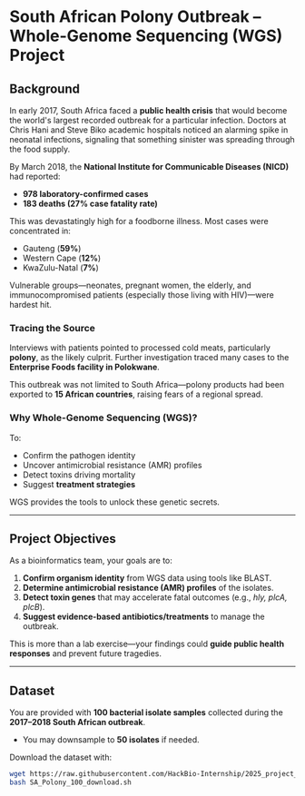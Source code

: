 # South African Polony Outbreak – Whole-Genome Sequencing (WGS) Project

## Background  

In early 2017, South Africa faced a **public health crisis** that would become the world's largest recorded outbreak for a particular infection. Doctors at Chris Hani and Steve Biko academic hospitals noticed an alarming spike in neonatal infections, signaling that something sinister was spreading through the food supply.  

By March 2018, the **National Institute for Communicable Diseases (NICD)** had reported:  
- **978 laboratory-confirmed cases**  
- **183 deaths (27% case fatality rate)**  

This was devastatingly high for a foodborne illness. Most cases were concentrated in:  
- Gauteng (**59%**)  
- Western Cape (**12%**)  
- KwaZulu-Natal (**7%**)  

Vulnerable groups—neonates, pregnant women, the elderly, and immunocompromised patients (especially those living with HIV)—were hardest hit.  

### Tracing the Source  

Interviews with patients pointed to processed cold meats, particularly **polony**, as the likely culprit. Further investigation traced many cases to the **Enterprise Foods facility in Polokwane**.  

This outbreak was not limited to South Africa—polony products had been exported to **15 African countries**, raising fears of a regional spread.  

### Why Whole-Genome Sequencing (WGS)?  

To:  
- Confirm the pathogen identity  
- Uncover antimicrobial resistance (AMR) profiles  
- Detect toxins driving mortality  
- Suggest **treatment strategies**  

WGS provides the tools to unlock these genetic secrets.  

---

## Project Objectives  

As a bioinformatics team, your goals are to:  

1. **Confirm organism identity** from WGS data using tools like BLAST.  
2. **Determine antimicrobial resistance (AMR) profiles** of the isolates.  
3. **Detect toxin genes** that may accelerate fatal outcomes (e.g., *hly, plcA, plcB*).  
4. **Suggest evidence-based antibiotics/treatments** to manage the outbreak.  

This is more than a lab exercise—your findings could **guide public health responses** and prevent future tragedies.  

---

## Dataset  

You are provided with **100 bacterial isolate samples** collected during the **2017–2018 South African outbreak**.  
- You may downsample to **50 isolates** if needed.  

Download the dataset with:  

```bash
wget https://raw.githubusercontent.com/HackBio-Internship/2025_project_collection/refs/heads/main/SA_Polony_100_download.sh
bash SA_Polony_100_download.sh

